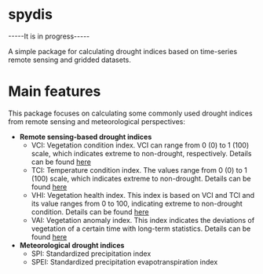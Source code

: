 # spydis 
-----It is in progress-----


A simple package for calculating drought indices based on time-series remote sensing and gridded datasets.
# Main features
This package focuses on calculating some commonly used drought indices from remote sensing and meteorological perspectives:
- **Remote sensing-based drought indices**
	- VCI: Vegetation condition index. VCI can range from 0 (0) to 1 (100) scale, which indicates extreme to non-drought, respectively. Details can be found [here](https://www.tandfonline.com/doi/abs/10.1080/01431169608949106)
	- TCI: Temperature condition index. The values range from 0 (0) to 1 (100) scale, which indicates extreme to non-drought. Details can be found [here](https://doi.org/10.1016/0273-1177(95)00079-T)
	- VHI: Vegetation health index. This index is based on VCI and TCI and its value ranges from 0 to 100, indicating extreme to non-drought condition. Details can be found [here](https://doi.org/10.1016/j.rse.2010.07.005)
	- VAI: Vegetation anomaly index. This index indicates the deviations of vegetation of a certain time with long-term statistics. Details can be found [here](https://doi.org/10.3390/rs11151783)
- **Meteorological drought indices**
	- SPI: Standardized precipitation index
	- SPEI: Standardized precipitation evapotranspiration index
